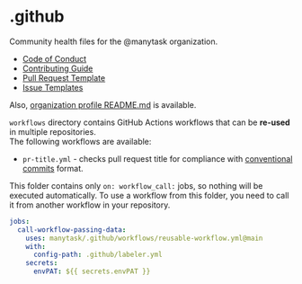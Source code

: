 # .github

Community health files for the @manytask organization.

- [Code of Conduct](./CODE_OF_CONDUCT.md)
- [Contributing Guide](./CONTRIBUTING.md)
- [Pull Request Template](./PULL_REQUEST_TEMPLATE.md)
- [Issue Templates](./ISSUE_TEMPLATE)

Also, [organization profile README.md](./profile/README.md) is available.

`workflows` directory contains GitHub Actions workflows that can be **re-used** in multiple repositories.  
The following workflows are available:
- `pr-title.yml` - checks pull request title for compliance with [conventional commits](https://www.conventionalcommits.org/en/v1.0.0/) format.


This folder contains only `on: workflow_call:` jobs, so nothing will be executed automatically.
To use a workflow from this folder, you need to call it from another workflow in your repository.
```yaml
jobs:
  call-workflow-passing-data:
    uses: manytask/.github/workflows/reusable-workflow.yml@main
    with:
      config-path: .github/labeler.yml
    secrets:
      envPAT: ${{ secrets.envPAT }}
```

